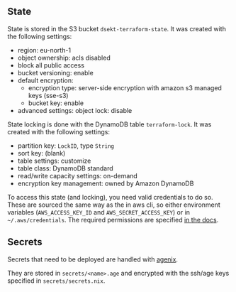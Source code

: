 ## State

State is stored in the S3 bucket `dsekt-terraform-state`. It was created with the following settings:
- region: eu-north-1
- object ownership: acls disabled
- block all public access
- bucket versioning: enable
- default encryption:
  - encryption type: server-side encryption with amazon s3 managed keys (sse-s3)
  - bucket key: enable
- advanced settings: object lock: disable

State locking is done with the DynamoDB table `terraform-lock`. It was created with the following settings:
- partition key: `LockID`, type `String`
- sort key: (blank)
- table settings: customize
- table class: DynamoDB standard
- read/write capacity settings: on-demand
- encryption key management: owned by Amazon DynamoDB

To access this state (and locking), you need valid credentials to do so. These are sourced the same way as the in aws cli, so either environment variables (`AWS_ACCESS_KEY_ID` and `AWS_SECRET_ACCESS_KEY`) or in `~/.aws/credentials`. The required permissions are specified [in the docs](https://developer.hashicorp.com/terraform/language/settings/backends/s3).

## Secrets

Secrets that need to be deployed are handled with [agenix](https://github.com/ryantm/agenix).

They are stored in `secrets/<name>.age` and encrypted with the ssh/age keys specified in `secrets/secrets.nix`.
